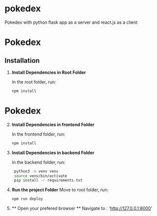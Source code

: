 # pokedex
Pokedex with python flask app as a server and react.js as a client

# Pokedex

## Installation

1. **Install Dependencies in Root Folder**

   In the root folder, run:

   ```bash
   npm install

# Pokedex


2. **Install Dependencies in frontend Folder**

   In the frontend folder, run:

   ```bash
   npm install

3. **Install Dependencies in backend Folder**

   In the backend folder, run:

   ```bash
    python3 -m venv venv
    source venv/bin/activate
    pip install -r requirements.txt


4. **Run the project Folder**
    Move to root folder, run:

    ```bash
    npm run deploy

5. ** Open your prefered browser **
    Navigate to : 'http://127.0.0.1:8000'

